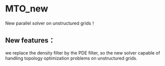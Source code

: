 # MTO_new
New parallel solver on unstructured grids！

New features：
-----------
we replace the density filter by the PDE filter, so the new solver capable of handling topology optimization problems on unstructured grids. 
